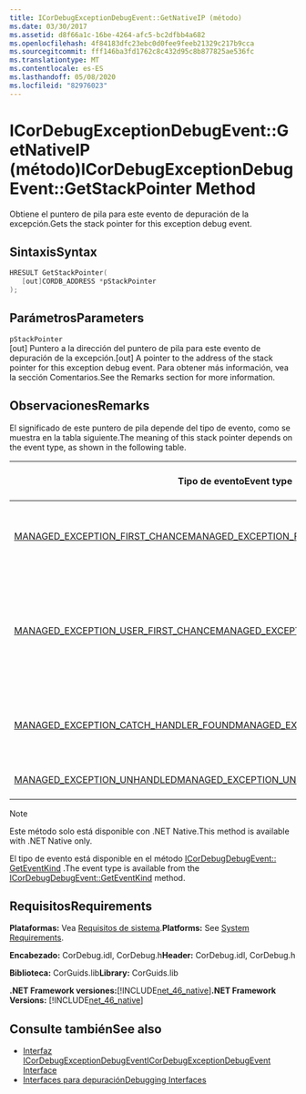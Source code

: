 ```yaml
---
title: ICorDebugExceptionDebugEvent::GetNativeIP (método)
ms.date: 03/30/2017
ms.assetid: d8f66a1c-16be-4264-afc5-bc2dfbb4a682
ms.openlocfilehash: 4f84183dfc23ebc0d0fee9feeb21329c217b9cca
ms.sourcegitcommit: fff146ba3fd1762c8c432d95c8b877825ae536fc
ms.translationtype: MT
ms.contentlocale: es-ES
ms.lasthandoff: 05/08/2020
ms.locfileid: "82976023"
---
```

# <a name="icordebugexceptiondebugeventgetstackpointer-method"></a><span data-ttu-id="bf890-102">ICorDebugExceptionDebugEvent::GetNativeIP (método)</span><span class="sxs-lookup"><span data-stu-id="bf890-102">ICorDebugExceptionDebugEvent::GetStackPointer Method</span></span>
<span data-ttu-id="bf890-103">Obtiene el puntero de pila para este evento de depuración de la excepción.</span><span class="sxs-lookup"><span data-stu-id="bf890-103">Gets the stack pointer for this exception debug event.</span></span>  
  
## <a name="syntax"></a><span data-ttu-id="bf890-104">Sintaxis</span><span class="sxs-lookup"><span data-stu-id="bf890-104">Syntax</span></span>  
  
```cpp  
HRESULT GetStackPointer(  
   [out]CORDB_ADDRESS *pStackPointer  
);  
```  
  
## <a name="parameters"></a><span data-ttu-id="bf890-105">Parámetros</span><span class="sxs-lookup"><span data-stu-id="bf890-105">Parameters</span></span>  
 `pStackPointer`  
 <span data-ttu-id="bf890-106">[out] Puntero a la dirección del puntero de pila para este evento de depuración de la excepción.</span><span class="sxs-lookup"><span data-stu-id="bf890-106">[out] A pointer to the address of the stack pointer for this exception debug event.</span></span> <span data-ttu-id="bf890-107">Para obtener más información, vea la sección Comentarios.</span><span class="sxs-lookup"><span data-stu-id="bf890-107">See the Remarks section for more information.</span></span>  
  
## <a name="remarks"></a><span data-ttu-id="bf890-108">Observaciones</span><span class="sxs-lookup"><span data-stu-id="bf890-108">Remarks</span></span>  
 <span data-ttu-id="bf890-109">El significado de este puntero de pila depende del tipo de evento, como se muestra en la tabla siguiente.</span><span class="sxs-lookup"><span data-stu-id="bf890-109">The meaning of this stack pointer depends on the event type, as shown in the following table.</span></span>  
  
|<span data-ttu-id="bf890-110">Tipo de evento</span><span class="sxs-lookup"><span data-stu-id="bf890-110">Event type</span></span>|<span data-ttu-id="bf890-111">Significado del valor `pStackPointer`</span><span class="sxs-lookup"><span data-stu-id="bf890-111">Meaning of `pStackPointer` value</span></span>|  
|----------------|--------------------------------------|  
|[<span data-ttu-id="bf890-112">MANAGED_EXCEPTION_FIRST_CHANCE</span><span class="sxs-lookup"><span data-stu-id="bf890-112">MANAGED_EXCEPTION_FIRST_CHANCE</span></span>](cordebugrecordformat-enumeration.md)|<span data-ttu-id="bf890-113">Puntero de pila para el marco que produjo la excepción.</span><span class="sxs-lookup"><span data-stu-id="bf890-113">The stack pointer for the frame that threw the exception.</span></span>|  
|[<span data-ttu-id="bf890-114">MANAGED_EXCEPTION_USER_FIRST_CHANCE</span><span class="sxs-lookup"><span data-stu-id="bf890-114">MANAGED_EXCEPTION_USER_FIRST_CHANCE</span></span>](cordebugrecordformat-enumeration.md)|<span data-ttu-id="bf890-115">Puntero de pila para el marco de código de usuario más cercano al punto de la excepción generada.</span><span class="sxs-lookup"><span data-stu-id="bf890-115">The stack pointer for the user-code frame closest to the point of the thrown exception.</span></span>|  
|[<span data-ttu-id="bf890-116">MANAGED_EXCEPTION_CATCH_HANDLER_FOUND</span><span class="sxs-lookup"><span data-stu-id="bf890-116">MANAGED_EXCEPTION_CATCH_HANDLER_FOUND</span></span>](cordebugrecordformat-enumeration.md)|<span data-ttu-id="bf890-117">Puntero de pila para el marco que contiene el controlador catch.</span><span class="sxs-lookup"><span data-stu-id="bf890-117">The stack pointer for the frame that contains the catch handler.</span></span>|  
|[<span data-ttu-id="bf890-118">MANAGED_EXCEPTION_UNHANDLED</span><span class="sxs-lookup"><span data-stu-id="bf890-118">MANAGED_EXCEPTION_UNHANDLED</span></span>](cordebugrecordformat-enumeration.md)|<span data-ttu-id="bf890-119">`pStackPointer` es **NULL**.</span><span class="sxs-lookup"><span data-stu-id="bf890-119">`pStackPointer` is **null**.</span></span>|  
  
> [!NOTE]
> <span data-ttu-id="bf890-120">Este método solo está disponible con .NET Native.</span><span class="sxs-lookup"><span data-stu-id="bf890-120">This method is available with .NET Native only.</span></span>  
  
 <span data-ttu-id="bf890-121">El tipo de evento está disponible en el método [ICorDebugDebugEvent:: GetEventKind](icordebugdebugevent-geteventkind-method.md) .</span><span class="sxs-lookup"><span data-stu-id="bf890-121">The event type is available from the [ICorDebugDebugEvent::GetEventKind](icordebugdebugevent-geteventkind-method.md) method.</span></span>  
  
## <a name="requirements"></a><span data-ttu-id="bf890-122">Requisitos</span><span class="sxs-lookup"><span data-stu-id="bf890-122">Requirements</span></span>  
 <span data-ttu-id="bf890-123">**Plataformas:** Vea [Requisitos de sistema](../../get-started/system-requirements.md).</span><span class="sxs-lookup"><span data-stu-id="bf890-123">**Platforms:** See [System Requirements](../../get-started/system-requirements.md).</span></span>  
  
 <span data-ttu-id="bf890-124">**Encabezado:** CorDebug.idl, CorDebug.h</span><span class="sxs-lookup"><span data-stu-id="bf890-124">**Header:** CorDebug.idl, CorDebug.h</span></span>  
  
 <span data-ttu-id="bf890-125">**Biblioteca:** CorGuids.lib</span><span class="sxs-lookup"><span data-stu-id="bf890-125">**Library:** CorGuids.lib</span></span>  
  
 <span data-ttu-id="bf890-126">**.NET Framework versiones:**[!INCLUDE[net_46_native](../../../../includes/net-46-native-md.md)]</span><span class="sxs-lookup"><span data-stu-id="bf890-126">**.NET Framework Versions:** [!INCLUDE[net_46_native](../../../../includes/net-46-native-md.md)]</span></span>  
  
## <a name="see-also"></a><span data-ttu-id="bf890-127">Consulte también</span><span class="sxs-lookup"><span data-stu-id="bf890-127">See also</span></span>

- [<span data-ttu-id="bf890-128">Interfaz ICorDebugExceptionDebugEvent</span><span class="sxs-lookup"><span data-stu-id="bf890-128">ICorDebugExceptionDebugEvent Interface</span></span>](icordebugexceptiondebugevent-interface.md)
- [<span data-ttu-id="bf890-129">Interfaces para depuración</span><span class="sxs-lookup"><span data-stu-id="bf890-129">Debugging Interfaces</span></span>](debugging-interfaces.md)
